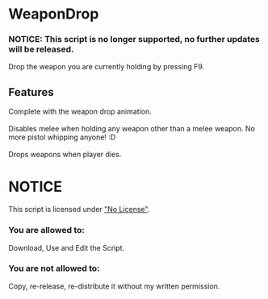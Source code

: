 # WeaponDrop

### NOTICE: This script is no longer supported, no further updates will be released.

Drop the weapon you are currently holding by pressing F9.
## Features
Complete with the weapon drop animation.
<br><br>
Disables melee when holding any weapon other than a melee weapon. No more pistol whipping anyone! :D
<br><br>
Drops weapons when player dies.
<br>
# NOTICE
This script is licensed under ["No License"](https://choosealicense.com/no-license/).
### You are allowed to:
Download, Use and Edit the Script.
<br>
### You are not allowed to:
Copy, re-release, re-distribute it without my written permission.
